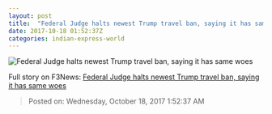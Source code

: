 ```yaml
---
layout: post
title:  "Federal Judge halts newest Trump travel ban, saying it has same woes"
date: 2017-10-18 01:52:37Z
categories: indian-express-world
---
```


![Federal Judge halts newest Trump travel ban, saying it has same woes](http://images.indianexpress.com/2017/09/trump-7597.jpg?w=759)




Full story on F3News: [Federal Judge halts newest Trump travel ban, saying it has same woes](http://www.f3nws.com/n/2XHJcC)

> Posted on: Wednesday, October 18, 2017 1:52:37 AM
